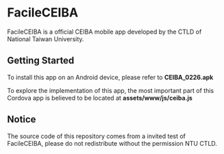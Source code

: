 FacileCEIBA
===========

FacileCEIBA is a official CEIBA mobile app developed by the CTLD of National Taiwan University.

## Getting Started
To install this app on an Android device, please refer to **CEIBA_0226.apk**

To explore the implementation of this app, the most important part of this Cordova app is believed to be located at **assets/www/js/ceiba.js**

## Notice
The source code of this repository comes from a invited test of FacileCEIBA, please do not redistribute without the permission NTU CTLD.
